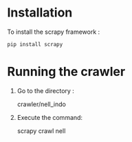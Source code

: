# Installation
To install the scrapy framework :

	pip install scrapy

# Running the crawler
1. Go to the directory :

	crawler/nell_indo

2. Execute the command: 

	scrapy crawl nell 
